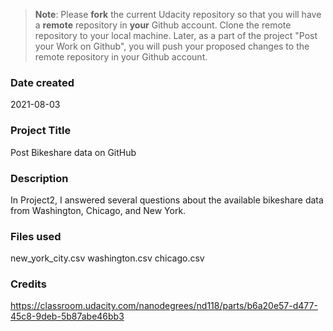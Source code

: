 >**Note**: Please **fork** the current Udacity repository so that you will have a **remote** repository in **your** Github account. Clone the remote repository to your local machine. Later, as a part of the project "Post your Work on Github", you will push your proposed changes to the remote repository in your Github account.

### Date created
2021-08-03

### Project Title
Post Bikeshare data on GitHub


### Description
In Project2, I answered several questions about the available bikeshare data from Washington, Chicago, and New York.

### Files used
new_york_city.csv
washington.csv
chicago.csv

### Credits
https://classroom.udacity.com/nanodegrees/nd118/parts/b6a20e57-d477-45c8-9deb-5b87abe46bb3